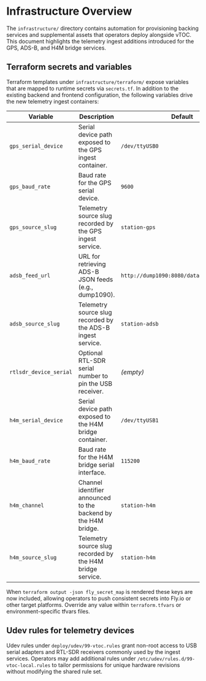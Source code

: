 # Infrastructure Overview

The `infrastructure/` directory contains automation for provisioning backing services and
supplemental assets that operators deploy alongside vTOC. This document highlights the
telemetry ingest additions introduced for the GPS, ADS-B, and H4M bridge services.

## Terraform secrets and variables

Terraform templates under `infrastructure/terraform/` expose variables that are mapped to
runtime secrets via `secrets.tf`. In addition to the existing backend and frontend
configuration, the following variables drive the new telemetry ingest containers:

| Variable | Description | Default |
| --- | --- | --- |
| `gps_serial_device` | Serial device path exposed to the GPS ingest container. | `/dev/ttyUSB0` |
| `gps_baud_rate` | Baud rate for the GPS serial device. | `9600` |
| `gps_source_slug` | Telemetry source slug recorded by the GPS ingest service. | `station-gps` |
| `adsb_feed_url` | URL for retrieving ADS-B JSON feeds (e.g., dump1090). | `http://dump1090:8080/data/aircraft.json` |
| `adsb_source_slug` | Telemetry source slug recorded by the ADS-B ingest service. | `station-adsb` |
| `rtlsdr_device_serial` | Optional RTL-SDR serial number to pin the USB receiver. | _(empty)_ |
| `h4m_serial_device` | Serial device path exposed to the H4M bridge container. | `/dev/ttyUSB1` |
| `h4m_baud_rate` | Baud rate for the H4M bridge serial interface. | `115200` |
| `h4m_channel` | Channel identifier announced to the backend by the H4M bridge. | `station-h4m` |
| `h4m_source_slug` | Telemetry source slug recorded by the H4M bridge service. | `station-h4m` |

When `terraform output -json fly_secret_map` is rendered these keys are now included,
allowing operators to push consistent secrets into Fly.io or other target platforms.
Override any value within `terraform.tfvars` or environment-specific tfvars files.

## Udev rules for telemetry devices

Udev rules under `deploy/udev/99-vtoc.rules` grant non-root access to USB serial adapters
and RTL-SDR receivers commonly used by the ingest services. Operators may add additional
rules under `/etc/udev/rules.d/99-vtoc-local.rules` to tailor permissions for unique
hardware revisions without modifying the shared rule set.
